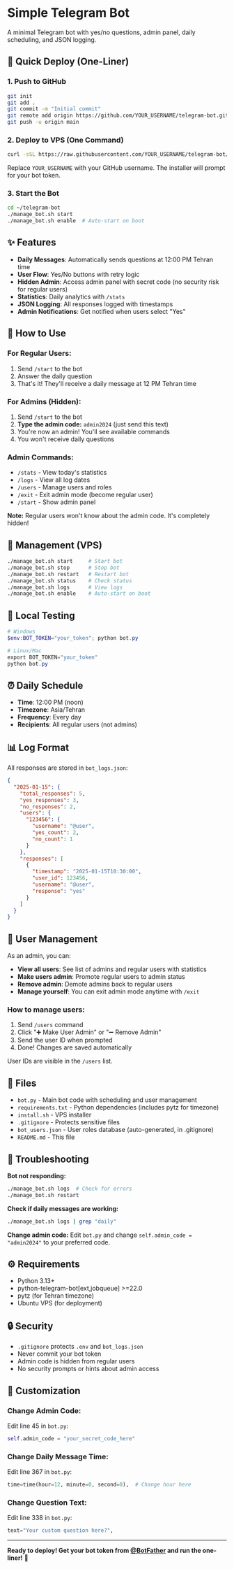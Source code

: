 # Simple Telegram Bot

A minimal Telegram bot with yes/no questions, admin panel, daily scheduling, and JSON logging.

## 🚀 Quick Deploy (One-Liner)

### 1. Push to GitHub
```bash
git init
git add .
git commit -m "Initial commit"
git remote add origin https://github.com/YOUR_USERNAME/telegram-bot.git
git push -u origin main
```

### 2. Deploy to VPS (One Command)
```bash
curl -sSL https://raw.githubusercontent.com/YOUR_USERNAME/telegram-bot/main/install.sh | bash
```

Replace `YOUR_USERNAME` with your GitHub username. The installer will prompt for your bot token.

### 3. Start the Bot
```bash
cd ~/telegram-bot
./manage_bot.sh start
./manage_bot.sh enable  # Auto-start on boot
```

## ✨ Features

- **Daily Messages**: Automatically sends questions at 12:00 PM Tehran time
- **User Flow**: Yes/No buttons with retry logic
- **Hidden Admin**: Access admin panel with secret code (no security risk for regular users)
- **Statistics**: Daily analytics with `/stats`
- **JSON Logging**: All responses logged with timestamps
- **Admin Notifications**: Get notified when users select "Yes"

## 🎯 How to Use

### For Regular Users:
1. Send `/start` to the bot
2. Answer the daily question
3. That's it! They'll receive a daily message at 12 PM Tehran time

### For Admins (Hidden):
1. Send `/start` to the bot
2. **Type the admin code:** `admin2024` (just send this text)
3. You're now an admin! You'll see available commands
4. You won't receive daily questions

### Admin Commands:
- `/stats` - View today's statistics
- `/logs` - View all log dates
- `/users` - Manage users and roles
- `/exit` - Exit admin mode (become regular user)
- `/start` - Show admin panel

**Note:** Regular users won't know about the admin code. It's completely hidden!

## 🔧 Management (VPS)

```bash
./manage_bot.sh start     # Start bot
./manage_bot.sh stop      # Stop bot
./manage_bot.sh restart   # Restart bot
./manage_bot.sh status    # Check status
./manage_bot.sh logs      # View logs
./manage_bot.sh enable    # Auto-start on boot
```

## 🧪 Local Testing

```powershell
# Windows
$env:BOT_TOKEN="your_token"; python bot.py

# Linux/Mac
export BOT_TOKEN="your_token"
python bot.py
```

## ⏰ Daily Schedule

- **Time**: 12:00 PM (noon)
- **Timezone**: Asia/Tehran
- **Frequency**: Every day
- **Recipients**: All regular users (not admins)

## 📊 Log Format

All responses are stored in `bot_logs.json`:
```json
{
  "2025-01-15": {
    "total_responses": 5,
    "yes_responses": 3,
    "no_responses": 2,
    "users": {
      "123456": {
        "username": "@user",
        "yes_count": 2,
        "no_count": 1
      }
    },
    "responses": [
      {
        "timestamp": "2025-01-15T10:30:00",
        "user_id": 123456,
        "username": "@user",
        "response": "yes"
      }
    ]
  }
}
```

## 👥 User Management

As an admin, you can:
- **View all users**: See list of admins and regular users with statistics
- **Make users admin**: Promote regular users to admin status
- **Remove admin**: Demote admins back to regular users
- **Manage yourself**: You can exit admin mode anytime with `/exit`

### How to manage users:
1. Send `/users` command
2. Click "➕ Make User Admin" or "➖ Remove Admin"
3. Send the user ID when prompted
4. Done! Changes are saved automatically

User IDs are visible in the `/users` list.

## 📁 Files

- `bot.py` - Main bot code with scheduling and user management
- `requirements.txt` - Python dependencies (includes pytz for timezone)
- `install.sh` - VPS installer
- `.gitignore` - Protects sensitive files
- `bot_users.json` - User roles database (auto-generated, in .gitignore)
- `README.md` - This file

## 🐛 Troubleshooting

**Bot not responding:**
```bash
./manage_bot.sh logs  # Check for errors
./manage_bot.sh restart
```

**Check if daily messages are working:**
```bash
./manage_bot.sh logs | grep "daily"
```

**Change admin code:**
Edit `bot.py` and change `self.admin_code = "admin2024"` to your preferred code.

## ⚙️ Requirements

- Python 3.13+
- python-telegram-bot[ext,jobqueue] >=22.0
- pytz (for Tehran timezone)
- Ubuntu VPS (for deployment)

## 🔒 Security

- `.gitignore` protects `.env` and `bot_logs.json`
- Never commit your bot token
- Admin code is hidden from regular users
- No security prompts or hints about admin access

## 🎨 Customization

### Change Admin Code:
Edit line 45 in `bot.py`:
```python
self.admin_code = "your_secret_code_here"
```

### Change Daily Message Time:
Edit line 367 in `bot.py`:
```python
time=time(hour=12, minute=0, second=0),  # Change hour here
```

### Change Question Text:
Edit line 338 in `bot.py`:
```python
text="Your custom question here?",
```

---

**Ready to deploy! Get your bot token from [@BotFather](https://t.me/botfather) and run the one-liner!** 🎉